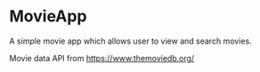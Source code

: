 # MovieApp
A simple movie app which allows user to view and search movies.

Movie data API from https://www.themoviedb.org/
